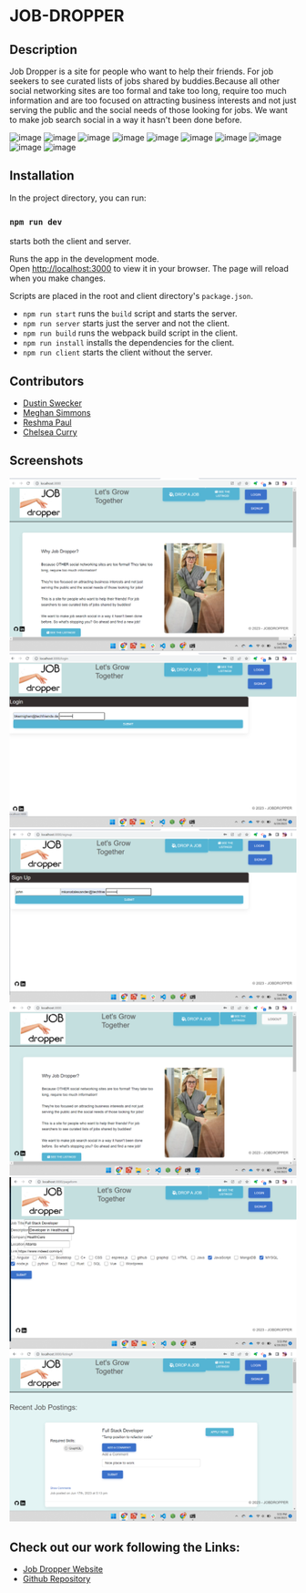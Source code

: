 # JOB-DROPPER

## Description

Job Dropper is a site for people who want to help their friends. For job seekers to see curated lists of jobs shared by buddies.Because all other social networking sites are too formal and take too long, require too much information and are too focused on attracting business interests and not just serving the public and the social needs of those looking for jobs. We want to make job search social in a way it hasn't been done before. 

  ![image](https://img.shields.io/badge/MongoDB-4EA94B?style=for-the-badge&logo=mongodb&logoColor=white)
  ![image](https://img.shields.io/badge/Node.js-339933?style=for-the-badge&logo=nodedotjs&logoColor=white)
  ![image](https://img.shields.io/badge/JavaScript-323330?style=for-the-badge&logo=javascript&logoColor=F7DF1E)
  ![image](https://img.shields.io/badge/VSCode-0078D4?style=for-the-badge&logo=visual%20studio%20code&logoColor=white)
  ![image](https://img.shields.io/badge/npm-CB3837?style=for-the-badge&logo=npm&logoColor=white)
  ![image](https://img.shields.io/badge/express.js-%23404d59.svg?style=for-the-badge&logo=express&logoColor=%2361DAFB)
  ![image](https://img.shields.io/badge/JWT-black?style=for-the-badge&logo=JSON%20web%20tokens)
  ![image](https://img.shields.io/badge/react-%2320232a.svg?style=for-the-badge&logo=react&logoColor=%2361DAFB)
  ![image](https://img.shields.io/badge/heroku-%23430098.svg?style=for-the-badge&logo=heroku&logoColor=white)
  ![image](https://img.shields.io/badge/-ApolloGraphQL-311C87?style=for-the-badge&logo=apollo-graphql)


## Installation

In the project directory, you can run:

### `npm run dev` 
starts both the client and server.

Runs the app in the development mode.\
Open [http://localhost:3000](http://localhost:3000) to view it in your browser.
The page will reload when you make changes.

Scripts are placed in the root and client directory's `package.json`.
* `npm run start` runs the `build` script and starts the server.
* `npm run server` starts just the server and not the client.
* `npm run build` runs the webpack build script in the client.
* `npm run install` installs the dependencies for the client.
* `npm run client` starts the client without the server.


## Contributors

* [Dustin Swecker](https://github.com/DustinSwecker)
* [Meghan Simmons](https://github.com/meghansimmons)
* [Reshma Paul](https://github.com/reshmalijo777)
* [Chelsea Curry](https://github.com/ccurrystar9186)

## Screenshots

![Job-Dropper](./client/src/assets/img1.png)
![Job-Dropper](./client/src/assets/img2.png)
![Job-Dropper](./client/src/assets/img3.png)
![Job-Dropper](./client/src/assets/img%2004.png)
![Job-Dropper](./client/src/assets/img4.png)
![Job-Dropper](./client/src/assets/img5.png)


## Check out our work following the Links:

* [Job Dropper Website](https://job-dropper.herokuapp.com/)
* [Github Repository](https://github.com/DustinSwecker/job-dropper)
